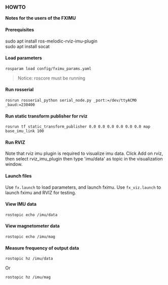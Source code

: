 ### HOWTO

**Notes for the users of the FXIMU**

#### Prerequisites

sudo apt install ros-melodic-rviz-imu-plugin  
sudo apt install socat

#### Load parameters 

```
rosparam load config/fximu_params.yaml
```

>Notice: roscore must be running


#### Run rosserial

```
rosrun rosserial_python serial_node.py _port:=/dev/ttyACM0 _baud:=230400
```

#### Run static transform publisher for rviz

```
rosrun tf static_transform_publisher 0.0 0.0 0.0 0.0 0.0 0.0 map base_imu_link 100 
```

#### Run RVIZ

Note that rviz imu plugin is required to visualize imu data. Click Add on rviz, then select rviz\_imu\_plugin then type 'imu/data' as topic in the visualization window.

#### Launch files

Use `fx.launch` to load parameters, and launch fximu. Use `fx_viz.launch` to launch fximu and RVIZ for testing.


#### View IMU data

```
rostopic echo /imu/data
```

#### View magnetometer data

```
rostopic echo /imu/mag
```

#### Measure frequency of output data

```
rostopic hz /imu/data
```

Or
  
```
rostopic hz /imu/mag
```